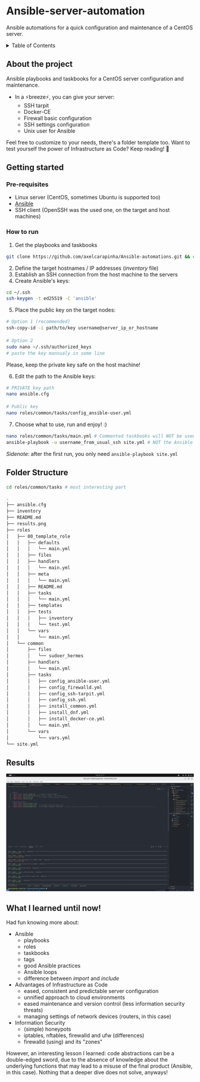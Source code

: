 # Ansible-server-automation
Ansible automations for a quick configuration and maintenance of a CentOS server.

<!-- TABLE OF CONTENTS -->
<details>
  <summary>Table of Contents</summary>
  <ol>
    <li>
      <a href="#about-the-project">About The Project</a>
    </li>
    <li>
      <a href="#getting-started">Getting Started</a>
      <ul>
        <li><a href="#Pre-requisites">Pre-requisites</a></li>
        <li><a href="#How-to-run">How to run</a></li>
      </ul>
    </li>
    <li><a href="#folder-structure">Folder Structure</a></li>
    <li><a href="#results">Results</a></li>
    <li><a href="#what-i-learned-until-now">What I learned until now!</a></li>
  </ol>
</details>

## About the project
Ansible playbooks and taskbooks for a CentOS server configuration and maintenance.
- In a ⚡breeze⚡, you can give your server:
    - SSH tarpit
    - Docker-CE
    - Firewall basic configuration
    - SSH settings configuration
    - Unix user for Ansible

Feel free to customize to your needs, there's a folder template too.
Want to test yourself the power of Infrastructure as Code? Keep reading! 🚀


## Getting started 
### Pre-requisites
- Linux server (CentOS, sometimes Ubuntu is supported too)
- <a href="https://docs.ansible.com/ansible/latest/installation_guide/intro_installation.html">Ansible</a> 
- SSH client (OpenSSH was the used one, on the target and host machines)
  
### How to run 
1. Get the playbooks and taskbooks
```zsh
git clone https://github.com/axelcarapinha/Ansible-automations.git && cd Ansible-automations
```
2. Define the target hostnames / IP addresses  (_inventory_ file)
3. Establish an SSH connection from the host machine to the servers
4. Create Ansible's keys:
```sh
cd ~/.ssh
ssh-keygen -t ed25519 -C 'ansible'
```
5. Place the public key on the target nodes:
```sh
# Option 1 (recommended)
ssh-copy-id -i path/to/key username@server_ip_or_hostname

# Option 2 
sudo nano ~/.ssh/authorized_keys
# paste the key mannualy in some line
```
Please, keep the private key safe on the host machine!

6. Edit the path to the Ansible keys:
```sh
# PRIVATE key path
nano ansible.cfg

# Public key
nano roles/common/tasks/config_ansible-user.yml
```
7. Choose what to use, run and enjoy! :)
```sh
nano roles/common/tasks/main.yml # Commented taskbooks will NOT be used (OPTIONAL)
ansible-playbook -u username_from_usual_ssh site.yml # NOT the Ansible user, for now
```
_Sidenote_: after the first run, you only need `ansible-playbook site.yml`

## Folder Structure
```sh
cd roles/common/tasks # most interesting part
```

```sh
.
├── ansible.cfg
├── inventory
├── README.md
├── results.png
├── roles
│   ├── 00_template_role
│   │   ├── defaults
│   │   │   └── main.yml
│   │   ├── files
│   │   ├── handlers
│   │   │   └── main.yml
│   │   ├── meta
│   │   │   └── main.yml
│   │   ├── README.md
│   │   ├── tasks
│   │   │   └── main.yml
│   │   ├── templates
│   │   ├── tests
│   │   │   ├── inventory
│   │   │   └── test.yml
│   │   └── vars
│   │       └── main.yml
│   └── common
│       ├── files
│       │   └── sudoer_hermes
│       ├── handlers
│       │   └── main.yml
│       ├── tasks
│       │   ├── config_ansible-user.yml
│       │   ├── config_firewalld.yml
│       │   ├── config_ssh-tarpit.yml
│       │   ├── config_ssh.yml
│       │   ├── install_common.yml
│       │   ├── install_dnf.yml
│       │   ├── install_docker-ce.yml
│       │   └── main.yml
│       └── vars
│           └── vars.yml
└── site.yml
```

## Results
![Sample results with a CentOS Azure virtual machine](results.png)

## What I learned until now!
Had fun knowing more about:
- Ansible
  - playbooks
  - roles
  - taskbooks
  - tags
  - good Ansible practices
  - Ansible loops
  - difference between _import_ and _include_
- Advantages of Infrastructure as Code
  - eased, consistent and predictable server configuration
  - unnified approach to cloud environments
  - eased maintenance and version control (less information security threats)
  - managing settings of network devices (routers, in this case)
- Information Security
  - (simple) honeypots 
  - iptables, nftables, firewalld and ufw (differences)
  - firewalld (using) and its "zones"

However, an interesting lesson I learned: code abstractions can be a double-edged sword, due to the absence of knowledge about the underlying functions that may lead to a misuse of the final product (Ansible, in this case). Nothing that a deeper dive does not solve, anyways!
